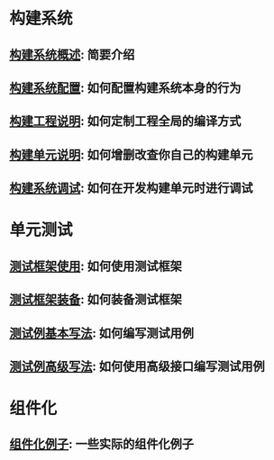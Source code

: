 # 构建系统

## [构建系统概述](https://code.aliyun.com/edward.yangx/public-docs/wikis/build/build-system-introduction): 简要介绍
## [构建系统配置](https://code.aliyun.com/edward.yangx/public-docs/wikis/build/build-system-config): 如何配置构建系统本身的行为
## [构建工程说明](https://code.aliyun.com/edward.yangx/public-docs/wikis/build/build-system-proj): 如何定制工程全局的编译方式
## [构建单元说明](https://code.aliyun.com/edward.yangx/public-docs/wikis/build/build-system-units): 如何增删改查你自己的构建单元
## [构建系统调试](https://code.aliyun.com/edward.yangx/public-docs/wikis/build/build-system-debug): 如何在开发构建单元时进行调试

# 单元测试

## [测试框架使用](https://code.aliyun.com/edward.yangx/public-docs/wikis/utest/ut-usage): 如何使用测试框架
## [测试框架装备](https://code.aliyun.com/edward.yangx/public-docs/wikis/utest/ut-framework): 如何装备测试框架
## [测试例基本写法](https://code.aliyun.com/edward.yangx/public-docs/wikis/utest/ut-case): 如何编写测试用例
## [测试例高级写法](https://code.aliyun.com/edward.yangx/public-docs/wikis/utest/ut-case-advance): 如何使用高级接口编写测试用例

# 组件化

## [组件化例子](https://code.aliyun.com/edward.yangx/public-docs/wikis/mods/mod-example): 一些实际的组件化例子
